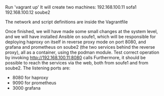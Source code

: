 Run 'vagrant up'
It will create two machines:
192.168.100.11 sofa1
192.168.100.12 soube2

The network and script definitions are inside the Vagrantfile

Once finished, we will have made some small changes at the system level, and we will have installed Ansible on soufe1, which will be responsible for deploying haproxy on itself in reverse proxy mode on port 8080, and grafana and prometheus on soube2 (the two services behind the reverse proxy), all as a container, using the podman module.
Test correct operation by invoking http://192.168.100.11:8080 calls
Furthermore, it should be possible to reach the services via the web, both from soufe1 and from soube2.
The listening ports are:
- 8080 for haproxy
- 9090 for prometheus
- 3000 grafana

